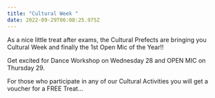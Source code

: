 ```yaml
---
title: "Cultural Week "
date: 2022-09-29T06:08:25.975Z
---
```

As a nice little treat after exams, the Cultural Prefects are bringing you Cultural Week and finally the 1st Open Mic of the Year!!


Get excited for Dance Workshop on Wednesday 28 and OPEN MIC on Thursday 29.

For those who participate in any of our Cultural Activities you will get a voucher for a FREE Treat…



